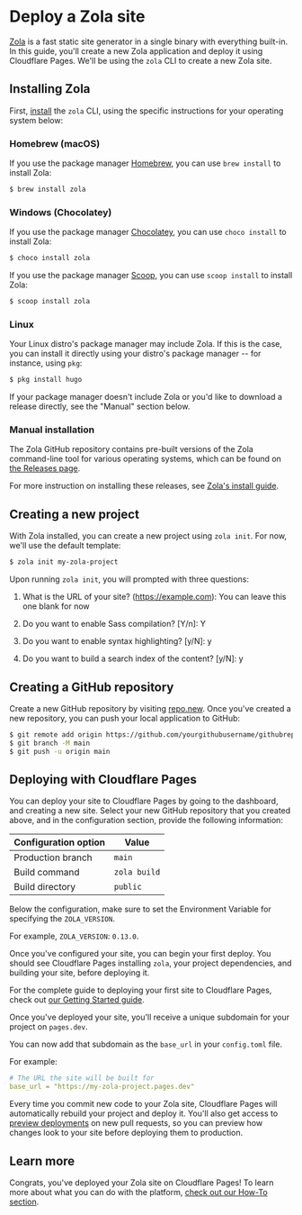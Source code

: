 # Deploy a Zola site

[Zola](https://www.getzola.org/) is a fast static site generator in a single binary with everything built-in. In this guide, you'll create a new Zola application and deploy it using Cloudflare Pages. We'll be using the `zola` CLI to create a new Zola site.

## Installing Zola

First, [install](https://www.getzola.org/documentation/getting-started/installation/) the `zola` CLI, using the specific instructions for your operating system below:

### Homebrew (macOS)

If you use the package manager [Homebrew](https://brew.sh), you can use `brew install` to install Zola:

```bash
$ brew install zola
```

### Windows (Chocolatey)

If you use the package manager [Chocolatey](https://chocolatey.org/), you can use `choco install` to install Zola:

```bash
$ choco install zola
```

If you use the package manager [Scoop](https://scoop.sh/), you can use `scoop install` to install Zola:

```bash
$ scoop install zola
```

### Linux

Your Linux distro's package manager may include Zola. If this is the case, you can install it directly using your distro's package manager -- for instance, using `pkg`:

```bash
$ pkg install hugo
```

If your package manager doesn't include Zola or you'd like to download a release directly, see the "Manual" section below.

### Manual installation

The Zola GitHub repository contains pre-built versions of the Zola command-line tool for various operating systems, which can be found on [the Releases page](https://github.com/getzola/zola/releases).

For more instruction on installing these releases, see [Zola's install guide](https://www.getzola.org/documentation/getting-started/installation/).

## Creating a new project

With Zola installed, you can create a new project using `zola init`. For now, we'll use the default template:

```bash
$ zola init my-zola-project
```

Upon running `zola init`, you will prompted with  three questions: 
1. What is the URL of your site? (https://example.com): 
You can leave this one blank  for  now 

2. Do you want to enable Sass compilation? [Y/n]: Y
3. Do you want to enable syntax highlighting? [y/N]: y
4. Do you want to build a search index of the content? [y/N]: y

## Creating a GitHub repository

Create a new GitHub repository by visiting [repo.new](https://repo.new). Once you've created a new repository, you can push your local application to GitHub:

```bash
$ git remote add origin https://github.com/yourgithubusername/githubrepo
$ git branch -M main
$ git push -u origin main
```

## Deploying with Cloudflare Pages

You can deploy your site to Cloudflare Pages by going to the dashboard, and creating a new site. Select your new GitHub repository that you created above, and in the configuration section, provide the following information:

<TableLayout>

| Configuration option | Value          |
| -------------------- | -------------- |
| Production branch    | `main`         |
| Build command        | `zola build` |
| Build directory      | `public`       |

</TableLayout>

Below the configuration, make sure to set the Environment Variable for specifying the `ZOLA_VERSION`. 

For example, `ZOLA_VERSION`: `0.13.0`.

Once you've configured your site, you can begin your first deploy. You should see Cloudflare Pages installing `zola`, your project dependencies, and building your site, before deploying it.

<Aside>

For the complete guide to deploying your first site to Cloudflare Pages, check out [our Getting Started guide](/getting-started).

</Aside>

Once you've deployed your site, you'll receive a unique subdomain for your project on `pages.dev`. 

You can now add that subdomain as the `base_url` in your  `config.toml` file. 

For example: 
``` yaml
# The URL the site will be built for
base_url = "https://my-zola-project.pages.dev"
```

Every time you commit new code to your Zola site, Cloudflare Pages will automatically rebuild your project and deploy it. You'll also get access to [preview deployments](/platform/preview-deployments) on new pull requests, so you can preview how changes look to your site before deploying them to production.

## Learn more

Congrats, you've deployed your Zola site on Cloudflare Pages! To learn more about what you can do with the platform, [check out our How-To section](/how-to).
